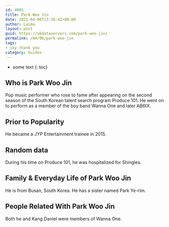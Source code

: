 ```yaml
---
id: 4005
title: Park Woo Jin
date: 2021-04-06T13:36:42+00:00
author: Laima
layout: post
guid: https://ukdataservers.com/park-woo-jin/
permalink: /04/06/park-woo-jin
tags:
- say thank you
category: Guides
---
```


* some text
{: toc}


## Who is Park Woo Jin
                  
                  
                  
Pop music performer who rose to fame after appearing on the second season of the South Korean talent search program Produce 101. He went on to perform as a member of the boy band Wanna One and later AB6IX.
                  
              
            
              
            
                
                
                
## Prior to Popularity
                  
                  
                  
He became a JYP Entertainment trainee in 2015.
                  
              
            
              
            
                
                
                
## Random data
                  
                  
                  
During his time on Produce 101, he was hospitalized for Shingles.
                  
              
            
              
            
                
                
                
## Family & Everyday Life of Park Woo Jin
                  
                  
                  
He is from Busan, South Korea. He has a sister named Park Ye-rim.
                  
              
            
              
            
                
                
                
## People Related With Park Woo Jin
                  
                  
                  
Both he and Kang Daniel were members of Wanna One. 
                  
              
            
              
            
                
              
            
              
              
            
            
              
            
          
          
          